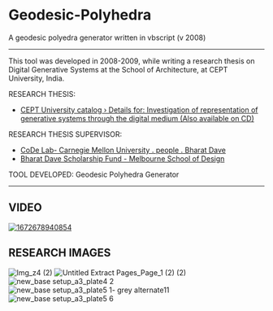 # Geodesic-Polyhedra
A geodesic polyedra generator written in vbscript (v 2008)

---

This tool was developed in 2008-2009, while writing a research thesis on Digital Generative Systems at the School of Architecture, at CEPT University, India.

RESEARCH THESIS: 
  - [CEPT University catalog › Details for: Investigation of representation of generative systems through the digital medium (Also available on CD)](http://library.cept.ac.in/cgi-bin/koha/opac-detail.pl?biblionumber=50353)

RESEARCH THESIS SUPERVISOR: 
  - [CoDe Lab- Carnegie Mellon University . people . Bharat Dave](http://code.arc.cmu.edu/archive/html/person52.html#)
  - [Bharat Dave Scholarship Fund - Melbourne School of Design](https://msd.unimelb.edu.au/support-us/bharat-dave)

TOOL DEVELOPED: Geodesic Polyhedra Generator

---

## VIDEO

[![1672678940854](https://user-images.githubusercontent.com/6398561/211142468-c60940e5-6d45-4895-9d2e-3e5873e7d7b2.jpg)](https://vimeo.com/45998081)

## RESEARCH IMAGES

![Img_z4 (2)](https://user-images.githubusercontent.com/6398561/211141552-6f939e8d-0961-456f-931a-e5b7a781f7cf.jpg)
![Untitled Extract Pages_Page_1 (2) (2)](https://user-images.githubusercontent.com/6398561/211141903-2868947a-b91a-4078-892a-bc881d8fd8d6.jpg)
![new_base setup_a3_plate4 2](https://user-images.githubusercontent.com/6398561/211141965-b63ce351-9522-4d19-8a4a-08dcce588d79.jpg)
![new_base setup_a3_plate5 1- grey alternate11](https://user-images.githubusercontent.com/6398561/211141966-e59c7d17-bc3e-4fda-b6be-7d5bc7ef9fad.jpg)
![new_base setup_a3_plate5 6](https://user-images.githubusercontent.com/6398561/211141978-cf6aaec3-58c1-488b-aa93-a882c5657f61.jpg)
